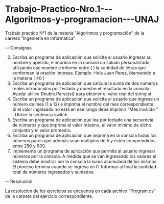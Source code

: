 # Trabajo-Practico-Nro.1---Algoritmos-y-programacion---UNAJ
Trabajo practico N°1 de la materia "Algoritmos y programación" de la carrera "Ingeniería en Informática"

-- Consignas

2) Escriba un programa de aplicación que solicite al usuario ingresar su nombre y apellido, e imprima en la consola un 
saludo personalizado utilizando ese nombre e informe entre ( ) la cantidad de letras que conforman la oración 
impresa. Ejemplo: Hola Juan Perez, bienvenido a la materia ( 40 )
3) Escriba un programa de aplicación que calcule la suma de dos números reales introducidos por teclado y muestre el 
resultado en la consola. 
Ayuda: utilice Double.Parse(st) para obtener el valor real del string st. 
4) Escriba un programa de aplicación que solicite al usuario que ingrese un número de mes (1 a 12) e imprima el nombre 
del mes correspondiente. Si el valor ingresado no está en ese rango debe imprimir “Mes inválido ” . Utilice la 
sentencia switch.
5) Escriba un programa de aplicación que lea por teclado una secuencia de números y que imprima el valor máximo, el 
valor mínimo de dicho conjunto y el valor promedio.
6) Escriba un programa de aplicación que imprima en la consola todos los números pares que además sean múltiplos 
de 5 y estén comprendidos entre 250 y 900.
7) Implemente un programa de aplicación que permita al usuario ingresar números por la consola. A medida que 
se van ingresando los valores el sistema debe mostrar por la consola la suma acumulada de los mismos. El 
proceso termina cuando se ingresa un 0. Informar al final la cantidad total de números ingresados y sumados.

-- Resolucion

La resolucion de los ejercicios se encuentra en cada archivo "Program.cs" de la carpeta del ejercicio correspondiente. 
